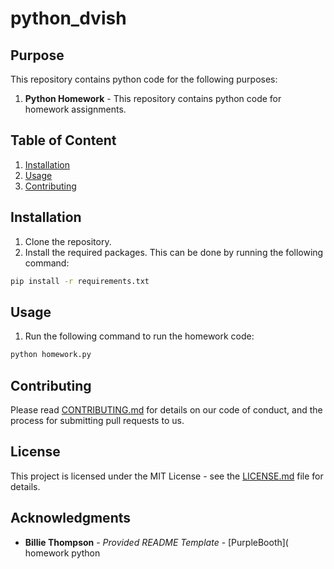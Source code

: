 # python_dvish

## Purpose

This repository contains python code for the following purposes:

1. **Python Homework** - This repository contains python code for homework assignments.

## Table of Content

1. [Installation](#installation)
2. [Usage](#usage)
3. [Contributing](#contributing)

## Installation

1. Clone the repository.
2. Install the required packages. This can be done by running the following command:

```bash
pip install -r requirements.txt
```

## Usage

1. Run the following command to run the homework code:

```bash
python homework.py
```

## Contributing

Please read [CONTRIBUTING.md](CONTRIBUTING.md) for details on our code of conduct, and the process for submitting pull requests to us.

## License

This project is licensed under the MIT License - see the [LICENSE.md](LICENSE.md) file for details.

## Acknowledgments

* **Billie Thompson** - *Provided README Template* - [PurpleBooth](
homework python
